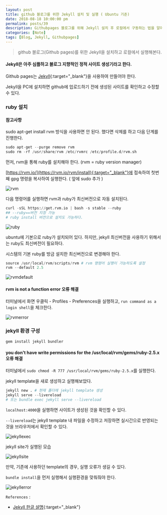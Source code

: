 ```yaml
---
layout: post
title: github 블로그를 위한 Jekyll 설치 및 실행 ( Ubuntu 기준)
date: 2018-08-18 10:00:00 pm
permalink: posts/39
description: Githubpages 블로그를 위해 Jekyll 설치 후 로컬에서 구동하는 법을 알아본다.
categories: [Note]
tags: [Blog, Jekyll, Githubpages] 
---
```


> github 블로그(Github pages)를 위한 Jekyll을 설치하고 로컬에서 실행해본다.

#### Jekyll은 아주 심플하고 블로그 지향적인 정적 사이트 생성기라고 한다.

Github pages는 [Jekyll](https://jekyllrb.com/){:target="_blank"}을 사용하여 만들어야 한다.

Jekyll을 PC에 설치하면 github에 업로드하기 전에 생성된 사이트를 확인하고 수정할 수 있다.

### ruby 설치

#### 참고사항

sudo apt-get install rvm 방식을 사용하면 안 된다. 했다면 삭제를 하고 다음 단계를 진행한다.

``` python
sudo apt-get --purge remove rvm
sudo rm -rf /usr/share/rvm /etc/rvmrc /etc/profile.d/rvm.sh
```

먼저, rvm을 통해 ruby를 설치해야 한다. (rvm = ruby version manager)

[https://rvm.io/](https://rvm.io/rvm/install){:target="_blank"}에 접속하여 첫번째 gpg 명령을 복사하여 실행한다. ( 앞에 sudo 추가 )

![rvm]({{site.baseurl}}/assets/img/note/rvm.jpg)

다음 명령어를 실행하면 rvm과 ruby가 최신버전으로 자동 설치된다.

``` python
curl -sSL https://get.rvm.io | bash -s stable --ruby
## --ruby==버전 지정 가능
# ruby install 버전으로 설치도 가능하다.
```

![ruby]({{site.baseurl}}/assets/img/note/ruby.png)

ubuntu에 기본으로 ruby가 설치되어 있다. 하지만, jekyll 최신버전을 사용하기 위해서는 ruby도 최신버전이 필요하다.

시스템의 기본 ruby를 방금 설치한 최신버전으로 변경해야 한다.

``` python
source /usr/local/rvm/scripts/rvm # rvm 명령어 실행이 가능하도록 설정
rvm --default 2.5
```

![rvmdefault]({{site.baseurl}}/assets/img/note/rvmdefault.png)

#### rvm is not a function error 오류 해결

터미널에서 화면 우클릭 - Profiles - Preferences을 실행하고, `run command as a login shell`을 체크한다.

![rvmerror]({{site.baseurl}}/assets/img/note/rvmerror.png)

### jekyll 환경 구성

``` python
gem install jekyll bundler
```

#### you don't have write permissions for the /usr/local/rvm/gems/ruby-2.5.x 오류 해결

터미널에서 `sudo chmod -R 777 /usr/local/rvm/gems/ruby-2.5.x`를 실행한다.

jekyll template을 새로 생성하고 실행해보았다.

``` python
jekyll new . # 현재 폴더에 jekyll template 생성
jekyll serve --livereload
# 또는 bundle exec jekyll serve --livereload
```

`localhost:4000`을 실행하면 사이트가 생성된 것을 확인할 수 있다.

`--livereload`는 jekyll template 내 파일을 수정하고 저장하면 실시간으로 반영되는 것을 브라우저에서 확인할 수 있다.

![jekyllexec]({{site.baseurl}}/assets/img/note/jekyllexec.jpg)

jekyll site가 실행된 모습

![jekyllsite]({{site.baseurl}}/assets/img/note/jekyllsite.jpg)

만약, 기존에 사용하던 template의 경우, 실행 오류가 생길 수 있다.

`bundle install`을 먼저 실행해서 실행환경을 맞춰줘야 한다.

![jekyllerror]({{site.baseurl}}/assets/img/note/jekyllerror.png)

`References` : 

* [Jekyll 한글 설명](https://jekyllrb-ko.github.io/docs/home/){:target="_blank"}
